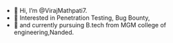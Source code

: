 - 👋 Hi, I’m @VirajMathpati7.
- 👀 Interested in Penetration Testing, Bug Bounty,
- 🌱 and currently pursuing B.tech from MGM college of engineering,Nanded.

<!---
VirajMathpati7/VirajMathpati7 is a ✨ special ✨ repository because its `README.md` (this file) appears on your GitHub profile.
You can click the Preview link to take a look at your changes.
--->

